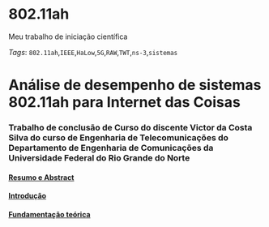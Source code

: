 # 802.11ah
Meu trabalho de iniciação científica 

_Tags_: `802.11ah`,`IEEE`,`HaLow`,`5G`,`RAW`,`TWT`,`ns-3`,`sistemas`

# Análise de desempenho de sistemas 802.11ah para Internet das Coisas
### Trabalho de conclusão de Curso do discente Victor da Costa Silva do curso de Engenharia de Telecomunicações do Departamento de Engenharia de Comunicações da Universidade Federal do Rio Grande do Norte

#### [Resumo e Abstract](https://github.com/victordcsilva/802.11ah/blob/master/Resumo_Abstract.ipynb)
#### [Introdução](https://github.com/victordcsilva/802.11ah/blob/master/introdu%C3%A7%C3%A3o.ipynb)
#### [Fundamentação teórica](https://github.com/victordcsilva/802.11ah/blob/master/teoria.ipynb)
